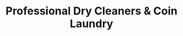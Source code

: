 ---
title: "Professional Dry Cleaners & Coin Laundry"
url: /sayreville/professional-dry-cleaners-and-coin-laundry/
shop: laundry
---